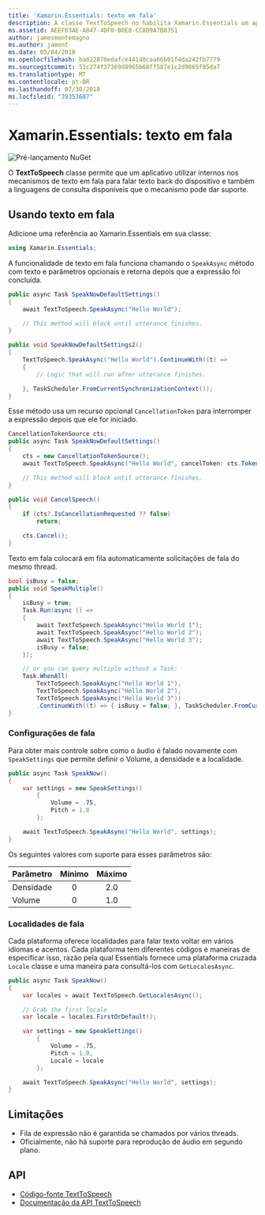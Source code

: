 ```yaml
---
title: 'Xamarin.Essentials: texto em fala'
description: A classe TextToSpeech no habilita Xamarin.Essentials um aplicativo utilizar internos nos mecanismos de texto em fala para falar texto back do dispositivo e também a linguagens de consulta disponíveis que o mecanismo pode dar suporte.
ms.assetid: AEEF03AE-A047-4DF0-B0E8-CC8D9A7B8351
author: jamesmontemagno
ms.author: jamont
ms.date: 05/04/2018
ms.openlocfilehash: ba822870edafce44140caa66b01f4da242fb7779
ms.sourcegitcommit: 51c274f37369d8965b68ff587e1c2d9865f85da7
ms.translationtype: MT
ms.contentlocale: pt-BR
ms.lasthandoff: 07/30/2018
ms.locfileid: "39353607"
---
```

# <a name="xamarinessentials-text-to-speech"></a>Xamarin.Essentials: texto em fala

![Pré-lançamento NuGet](~/media/shared/pre-release.png)

O **TextToSpeech** classe permite que um aplicativo utilizar internos nos mecanismos de texto em fala para falar texto back do dispositivo e também a linguagens de consulta disponíveis que o mecanismo pode dar suporte.

## <a name="using-text-to-speech"></a>Usando texto em fala

Adicione uma referência ao Xamarin.Essentials em sua classe:

```csharp
using Xamarin.Essentials;
```

A funcionalidade de texto em fala funciona chamando o `SpeakAsync` método com texto e parâmetros opcionais e retorna depois que a expressão foi concluída. 

```csharp
public async Task SpeakNowDefaultSettings()
{
    await TextToSpeech.SpeakAsync("Hello World");

    // This method will block until utterance finishes.
}

public void SpeakNowDefaultSettings2()
{
    TextToSpeech.SpeakAsync("Hello World").ContinueWith((t) =>
    {
        // Logic that will run after utterance finishes.

    }, TaskScheduler.FromCurrentSynchronizationContext());
}
```

Esse método usa um recurso opcional `CancellationToken` para interromper a expressão depois que ele for iniciado.

```csharp
CancellationTokenSource cts;
public async Task SpeakNowDefaultSettings()
{
    cts = new CancellationTokenSource();
    await TextToSpeech.SpeakAsync("Hello World", cancelToken: cts.Token);

    // This method will block until utterance finishes.
}

public void CancelSpeech()
{
    if (cts?.IsCancellationRequested ?? false)
        return;

    cts.Cancel();
}
```

Texto em fala colocará em fila automaticamente solicitações de fala do mesmo thread.

```csharp
bool isBusy = false;
public void SpeakMultiple()
{
    isBusy = true;
    Task.Run(async () =>
    {
        await TextToSpeech.SpeakAsync("Hello World 1");
        await TextToSpeech.SpeakAsync("Hello World 2");
        await TextToSpeech.SpeakAsync("Hello World 3");
        isBusy = false;
    });

    // or you can query multiple without a Task:
    Task.WhenAll(
        TextToSpeech.SpeakAsync("Hello World 1"),
        TextToSpeech.SpeakAsync("Hello World 2"),
        TextToSpeech.SpeakAsync("Hello World 3"))
        .ContinueWith((t) => { isBusy = false; }, TaskScheduler.FromCurrentSynchronizationContext());
}
```

### <a name="speech-settings"></a>Configurações de fala

Para obter mais controle sobre como o áudio é falado novamente com `SpeakSettings` que permite definir o Volume, a densidade e a localidade.

```csharp
public async Task SpeakNow()
{
    var settings = new SpeakSettings()
        {
            Volume = .75,
            Pitch = 1.0
        };

    await TextToSpeech.SpeakAsync("Hello World", settings);
}
```

Os seguintes valores com suporte para esses parâmetros são:

| Parâmetro | Mínimo | Máximo |
| --- | :---: | :---: |
| Densidade | 0 | 2.0 |
| Volume | 0 | 1.0 |

### <a name="speech-locales"></a>Localidades de fala

Cada plataforma oferece localidades para falar texto voltar em vários idiomas e acentos. Cada plataforma tem diferentes códigos e maneiras de especificar isso, razão pela qual Essentials fornece uma plataforma cruzada `Locale` classe e uma maneira para consultá-los com `GetLocalesAsync`.

```csharp
public async Task SpeakNow()
{
    var locales = await TextToSpeech.GetLocalesAsync();

    // Grab the first locale
    var locale = locales.FirstOrDefault();

    var settings = new SpeakSettings()
        {
            Volume = .75,
            Pitch = 1.0,
            Locale = locale
        };

    await TextToSpeech.SpeakAsync("Hello World", settings);
}
```

## <a name="limitations"></a>Limitações

- Fila de expressão não é garantida se chamados por vários threads.
- Oficialmente, não há suporte para reprodução de áudio em segundo plano.

## <a name="api"></a>API

- [Código-fonte TextToSpeech](https://github.com/xamarin/Essentials/tree/master/Xamarin.Essentials/TextToSpeech)
- [Documentação da API TextToSpeech](xref:Xamarin.Essentials.TextToSpeech)
